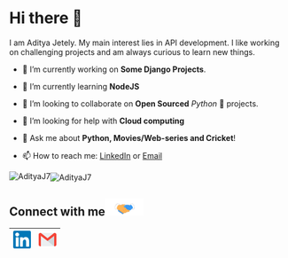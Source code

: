 # Hi there :wave:

I am Aditya Jetely. My main interest lies in API development. I like working on challenging projects and am always curious to learn new things.


- 🔭 I’m currently working on **Some Django Projects**.

- 🌱 I’m currently learning **NodeJS** 

- 👯 I’m looking to collaborate on **Open Sourced**  *Python* 🐍  projects.

- 🤔 I’m looking for help with **Cloud computing**

- 💬 Ask me about **Python, Movies/Web-series and Cricket**!

- 📫 How to reach me: [LinkedIn](https://www.linkedin.com/in/aditya-jetely/) or <a href="mailto:ajetely@gmail.com">Email</a>


<img align="left" src="https://github-readme-stats.vercel.app/api/top-langs/?username=AdityaJ7&layout=compact&hide=html&theme=radical" alt="AdityaJ7" />

<img align="center" src="https://github-readme-stats.vercel.app/api?username=AdityaJ7&show_icons=true&theme=radical" alt="AdityaJ7" />
<br>

<h2>
Connect with me<img src="https://github.com/AdityaJ7/AdityaJ7/blob/master/Assets/Handshake.gif" height="32px">
</h2>

| [<img src="https://github.com/AdityaJ7/AdityaJ7/blob/master/Assets/Linkedin.svg" alt="Linkedin Logo" width="32">](https://in.linkedin.com/in/aditya-jetely/) | [<img src="https://github.com/AdityaJ7/AdityaJ7/blob/master/Assets/Gmail.svg" alt="Gmail logo" height="32">](mailto:ajetely@gmail.com)
|:---:|:---:|

<br>
